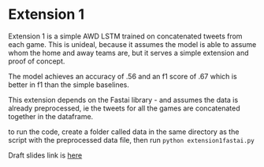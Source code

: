 # Extension 1
Extension 1 is a simple AWD LSTM trained on concatenated tweets from each game. This is unideal, because it assumes the model is able to assume whom the home and away teams are, but it serves a simple extension and proof of concept.

The model achieves an accuracy of .56 and an f1 score of .67 which is better in f1 than the simple baselines.

This extension depends on the Fastai library - and assumes the data is already preprocessed, ie the tweets for all the games are concatenated together in the dataframe. 

to run the code, create a folder called data in the same directory as the script with the preprocessed data file, then run ```python extension1fastai.py```

Draft slides link is [here](https://docs.google.com/presentation/d/10z4qcG4d7wZwoTZlxVuOm5S3LmVmiN-iO5aBOSC46Ds/edit?usp=sharing)